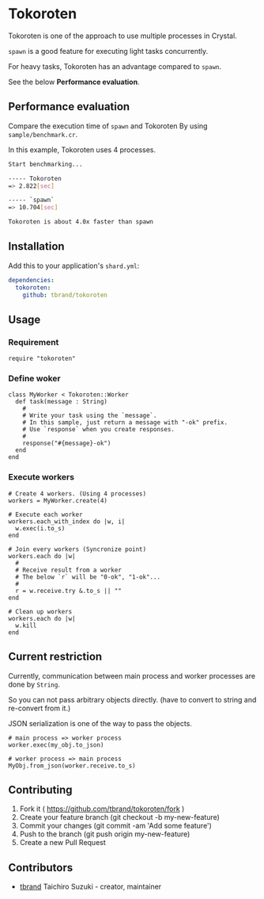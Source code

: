 # Tokoroten

Tokoroten is one of the approach to use multiple processes in Crystal.

`spawn` is a good feature for executing light tasks concurrently.

For heavy tasks, Tokoroten has an advantage compared to `spawn`.

See the below **Performance evaluation**.

## Performance evaluation

Compare the execution time of `spawn` and Tokoroten By using `sample/benchmark.cr`.

In this example, Tokoroten uses 4 processes.

```bash
Start benchmarking...

----- Tokoroten
=> 2.822[sec]

----- `spawn`
=> 10.704[sec]

Tokoroten is about 4.0x faster than spawn
```

## Installation

Add this to your application's `shard.yml`:

```yaml
dependencies:
  tokoroten:
    github: tbrand/tokoroten
```

## Usage

### Requirement
```crystal
require "tokoroten"
```

### Define woker
```crystal
class MyWorker < Tokoroten::Worker
  def task(message : String)
    #
    # Write your task using the `message`.
    # In this sample, just return a message with "-ok" prefix.
    # Use `response` when you create responses.
    #
    response("#{message}-ok")
  end
end
```

### Execute workers
```crystal
# Create 4 workers. (Using 4 processes)
workers = MyWorker.create(4)

# Execute each worker
workers.each_with_index do |w, i|
  w.exec(i.to_s)
end

# Join every workers (Syncronize point)
workers.each do |w|
  #
  # Receive result from a worker
  # The below `r` will be "0-ok", "1-ok"...
  #
  r = w.receive.try &.to_s || ""
end

# Clean up workers
workers.each do |w|
  w.kill
end
```

## Current restriction
Currently, communication between main process and worker processes are done by `String`.

So you can not pass arbitrary objects directly. (have to convert to string and re-convert from it.)

JSON serialization is one of the way to pass the objects.

```crystal
# main process => worker process
worker.exec(my_obj.to_json)
```

```crystal
# worker process => main process
MyObj.from_json(worker.receive.to_s)
```

## Contributing

1. Fork it ( https://github.com/tbrand/tokoroten/fork )
2. Create your feature branch (git checkout -b my-new-feature)
3. Commit your changes (git commit -am 'Add some feature')
4. Push to the branch (git push origin my-new-feature)
5. Create a new Pull Request

## Contributors

- [tbrand](https://github.com/tbrand) Taichiro Suzuki - creator, maintainer

